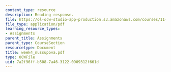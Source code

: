```yaml
---
content_type: resource
description: Reading response.
file: https://ol-ocw-studio-app-production.s3.amazonaws.com/courses/11-946-planning-in-transition-economies-for-growth-and-equity-spring-2004/7a2f96ffb5087a4631220909312f661d_week4_nussupova.pdf
file_type: application/pdf
learning_resource_types:
- Assignments
parent_title: Assignments
parent_type: CourseSection
resourcetype: Document
title: week4_nussupova.pdf
type: OCWFile
uid: 7a2f96ff-b508-7a46-3122-0909312f661d
---
```


